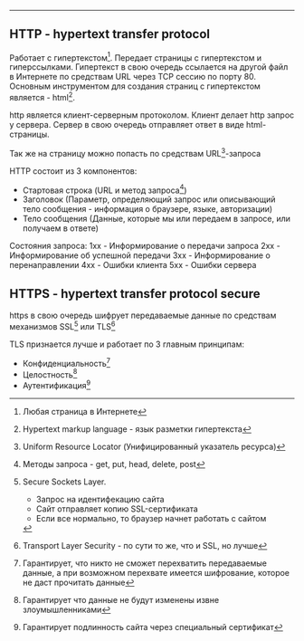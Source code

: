
---
## HTTP -  hypertext transfer protocol
Работает с гипертекстом[^1]. Передает страницы с гипертекстом и гиперссылками. Гипертекст в свою очередь ссылается на другой файл в Интернете по средствам URL через TCP сессию по порту 80. Основным инструментом для создания страниц с гипертекстом является - html[^2]. 

http является клиент-серверным протоколом.
Клиент делает http запрос у сервера.
Сервер в свою очередь отправляет ответ в виде html-страницы.

Так же на страницу можно попасть по средствам URL[^3]-запроса

HTTP состоит из 3 компонентов:
- Стартовая строка (URL и метод запроса[^4])
- Заголовок (Параметр, определяющий запрос или описывающий тело сообщения - информация о браузере, языке, авторизации)
- Тело сообщения (Данные, которые мы или передаем в запросе, или получаем в ответе)

Состояния запроса:
1хх - Информирование о передачи запроса
2хх - Информирование об успешной передачи
3хх - Информирование о перенаправлении
4хх - Ошибки клиента
5хх - Ошибки сервера

## HTTPS - hypertext transfer protocol secure
https в свою очередь шифрует передаваемые данные по средствам механизмов SSL[^5] или TLS[^6]

TLS признается лучше и работает по 3 главным принципам:
- Конфиденциальность[^7]
- Целостность[^8]
- Аутентификация[^9]





[^1]: Любая страница в Интернете

[^2]: Hypertext markup language - язык разметки гипертекста

[^3]: Uniform Resource Locator (Унифицированный указатель ресурса) 

[^4]: Методы запроса - get, put, head, delete, post

[^5]: Secure Sockets Layer. 
	- Запрос на идентифекацию сайта
	- Сайт отправляет копию SSL-сертификата  
	- Если все нормально, то браузер начнет работать с сайтом 

[^6]: Transport Layer Security - по сути то же, что и SSL, но лучше

[^7]: Гарантирует, что никто не  сможет перехватить передаваемые данные, а при возможном перехвате имеется шифрование, которое не даст прочитать данные

[^8]:  Гарантирует что данные не будут изменены извне злоумышленниками 

[^9]: Гарантирует подлинность сайта через специальный сертификат
